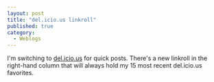 ```yaml
---
layout: post
title: "del.icio.us linkroll"
published: true
category:
  - Weblogs
---
```


I'm switching to [del.icio.us] for quick posts. There's a new linkroll
in the right-hand column that will always hold my 15 most recent
del.icio.us favorites.

  [del.icio.us]: http://del.icio.us
